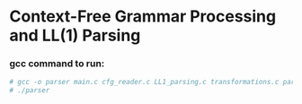 # Context-Free Grammar Processing and LL(1) Parsing

### gcc command to run:
```sh
# gcc -o parser main.c cfg_reader.c LL1_parsing.c transformations.c parse_table.c string_parser.c -I.
# ./parser
